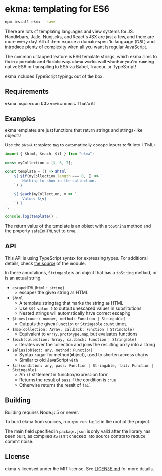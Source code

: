 # ekma: templating for ES6
```sh
npm install ekma --save
```

There are lots of templating languages and view systems for JS. Handlebars, Jade, Nunjucks, and React's JSX are just a few, and there are more every day! All of them expose a domain-specific language (DSL) and introduce plenty of complexity when all you want is regular JavaScript.

The common untapped feature is ES6 template strings, which ekma aims to fix in a portable and flexible way. ekma works well whether you're running native ES6 or transpiling to ES5 via Babel, Traceur, or TypeScript!

ekma includes TypeScript typings out of the box.

## Requirements
ekma requires an ES5 environment. That's it!

## Examples
ekma templates are just functions that return strings and strings-like objects!

Use the `$html` template tag to automatically escape inputs to fit into HTML:

```js
import { $html, $each, $if } from "ekma";

const myCollection = [5, 6, 7];

const template = () => $html`
	${ $if(myCollection.length === 0, () => `
		Nothing to show in the collection.
	`) }

	${ $each(myCollection, v => `
		Value: ${v}
	`) }
`;

console.log(template());
```

The return value of the template is an object with a `toString` method and the property `safeInHTML` set to `true`.

## API

This API is using TypeScript syntax for expressing types. For additional details, check [the source](https://github.com/LPGhatguy/ekma/blob/master/src/index.ts) of the module.

In these annotations, `Stringable` is an object that has a `toString` method, or is an actual string.

- `escapeHTML(html: string)`
	- escapes the given string as HTML
- `$html`
	- A template string tag that marks the string as HTML
	- Use `$${ value }` to output unescaped values in substitutions
	- Nested strings will automatically have correct escaping
- `$times(count: number, method: Function | Stringable)`
	- Outputs the given `Function` or `Stringable` `count` times.
- `$map(collection: Array, callback: Function | Stringable)`
	- Equivalent to `Array.prototype.map`, but evaluates functions
- `$each(collection: Array, callback: Function | Stringable)`
	- Iterates over the collection and joins the resulting array into a string
- `$alias(object: any, method: Function)`
	- Syntax sugar for method(object), used to shorten access chains
	- Similar to old JavaScript `with`
- `$if(condition: any, pass: Function | Stringable, fail: Function | Stringable)`
	- An `if` statement in function/expression form
	- Returns the result of `pass` if the condition is `true`
	- Otherwise returns the result of `fail`


## Building
Building requires Node.js 5 or newer.

To build ekma from sources, run `npm run build` in the root of the project.

The main field specified in `package.json` is only valid after the library has been built, as compiled JS isn't checked into source control to reduce commit noise.

## License
ekma is licensed under the MIT license. See [LICENSE.md](LICENSE.md) for more details.
